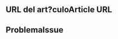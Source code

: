 <!---
Welcome to the Office Add-ins documentation repository.

To report an issue with the Office-Add-ins documentation, please provide the article URL and describe the issue below. Alternatively, if you want to submit a pull request with your recommended documentation changes, we will review your contributions and update our documentation accordingly.

If your issue is not related to the Office Add-ins documentation, please post it to one of the following channels instead:

- To ask a question about using the Office.js API, post your question to Stack Overflow and tag it with the "office-js" tag (http://stackoverflow.com/questions/tagged/office-js).

- To report an issue with the Office.js API or platform, create the issue in the OfficeDev/office-js repository (https://github.com/OfficeDev/office-js), which members of the product team monitor for customer-reported issues.

- To submit a feature request for the Office.js API or platform, post your idea to Microsoft 365 on Q&A (https://docs.microsoft.com/answers/products/m365), or if the feature request already exists there, add your vote for it.
-->

<!--- Provide a general summary of the documentation issue in the Title above -->

## <a name="article-url"></a><span data-ttu-id="eab21-101">URL del art?culo</span><span class="sxs-lookup"><span data-stu-id="eab21-101">Article URL</span></span>
<!-- Provide the URL of the article that this documentation issue relates to -->

## <a name="issue"></a><span data-ttu-id="eab21-102">Problema</span><span class="sxs-lookup"><span data-stu-id="eab21-102">Issue</span></span>
<!-- Provide a thorough description of the documentation issue -->
